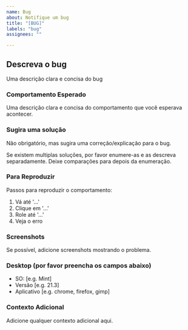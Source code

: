 ```yaml
---
name: Bug
about: Notifique um bug
title: "[BUG]"
labels: "bug"
assignees: ""

---
```


<!-- Primeiro verifique se o problema já não foi reportado -->

<!-- Por favor use esse template apenas para pedidos de melhoria -->

<!-- Se possível preencha todas as partes do template. Não remova nenhuma parte -->

## Descreva o bug

Uma descrição clara e concisa do bug

### Comportamento Esperado

Uma descrição clara e concisa do comportamento que você esperava acontecer.

### Sugira uma solução

Não obrigatório, mas sugira uma correção/explicação para o bug.

Se existem multiplas soluções, por favor enumere-as e as descreva separadamente. Deixe comparações para depois da enumeração.

### Para Reproduzir

Passos para reproduzir o comportamento:

1. Vá até '...'
1. Clique em '...'
1. Role até '...'
1. Veja o erro

### Screenshots

Se possível, adicione screenshots mostrando o problema.

### Desktop (por favor preencha os campos abaixo)

- SO: [e.g. Mint]
- Versão [e.g. 21.3]
- Aplicativo [e.g. chrome, firefox, gimp]

### Contexto Adicional

Adicione qualquer contexto adicional aqui.
